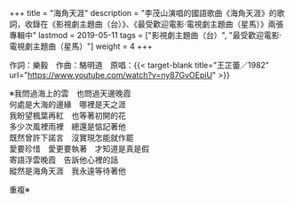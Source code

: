 +++
title = "海角天涯"
description = "李茂山演唱的國語歌曲《海角天涯》的歌詞，收錄在《影視劇主題曲（台）》、《最受歡迎電影‧電視劇主題曲（星馬）》兩張專輯中"
lastmod = 2019-05-11
tags = ["影視劇主題曲（台）",  "最受歡迎電影‧電視劇主題曲（星馬）"]
weight = 4
+++

作詞：樂毅　作曲：駱明道　原唱：{{< target-blank title="王芷蕾／1982" url="https://www.youtube.com/watch?v=ny87GvOEpiU" >}}

※我問過海上的雲　也問過天邊晚霞  
何處是大海的邊緣　哪裡是天之涯  
我盼望楓葉再紅　也等著初開的花  
多少次風裡雨裡　總還是惦記著他  
既然曾許下諾言　沒實現怎能就作罷  
愛要珍惜　愛更要執著　才知道是真是假  
寄語浮雲晚霞　告訴他心裡的話  
縱然是海角天涯　我永遠等待著他

重複※